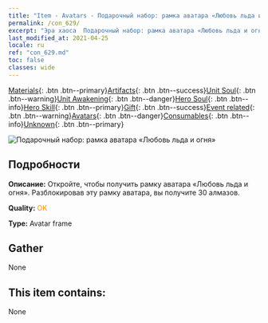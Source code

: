 ```yaml
---
title: "Item - Avatars - Подарочный набор: рамка аватара «Любовь льда и огня»"
permalink: /con_629/
excerpt: "Эра хаоса  Подарочный набор: рамка аватара «Любовь льда и огня»"
last_modified_at: 2021-04-25
locale: ru
ref: "con_629.md"
toc: false
classes: wide
---
```

 [Materials](/ItemsRU/){: .btn .btn--primary}[Artifacts](/ItemsRU/Artifacts/){: .btn .btn--success}[Unit Soul](/ItemsRU/UnitSoul/){: .btn .btn--warning}[Unit Awakening](/ItemsRU/UnitAwakening/){: .btn .btn--danger}[Hero Soul](/ItemsRU/HeroSoul/){: .btn .btn--info}[Hero Skill](/ItemsRU/HeroSkill/){: .btn .btn--primary}[Gift](/ItemsRU/Gift/){: .btn .btn--success}[Event related](/ItemsRU/Events/){: .btn .btn--warning}[Avatars](/ItemsRU/Avatars/){: .btn .btn--danger}[Consumables](/ItemsRU/Consumables/){: .btn .btn--info}[Unknown](/ItemsRU/Unknown/){: .btn .btn--primary}

 ![Подарочный набор: рамка аватара «Любовь льда и огня»](/images/t/i_907003.png)

## Подробности
 **Описание:** Откройте, чтобы получить рамку аватара «Любовь льда и огня». Разблокировав эту рамку аватара, вы получите 30 алмазов.

 **Quality:** <span style="color: #FF8C00">OK</span>

 **Type:** Avatar frame

## Gather

  None

## This item contains:

  None


